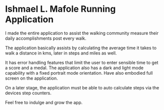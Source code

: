 # Ishmael L. Mafole Running Application
I made the entire application to assist the walking community measure their daily accomplishments post every walk.

The application basically assists by calculating the average time it takes to walk
a distance in kms, later in steps and miles as well.

It has error handling features that limit the user to enter sensible time to get a score and a medal.
The application also has a dark and light mode capability with a fixed portrait mode orientation. 
Have also embodied full screen on the application.

On a later stage, the application must be able to auto calculate steps via the devices step counters.

Feel free to indulge and grow the app.
